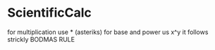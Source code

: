 # ScientificCalc

for multiplication use * (asteriks)
for base and power us x^y
it follows strickly BODMAS RULE
